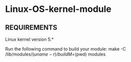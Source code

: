 # Linux-OS-kernel-module

## REQUIREMENTS


Linux kernel version 5.*

Run the following command to build your module: make -C /lib/modules/$(uname -r)/build M=$(pwd) modules
